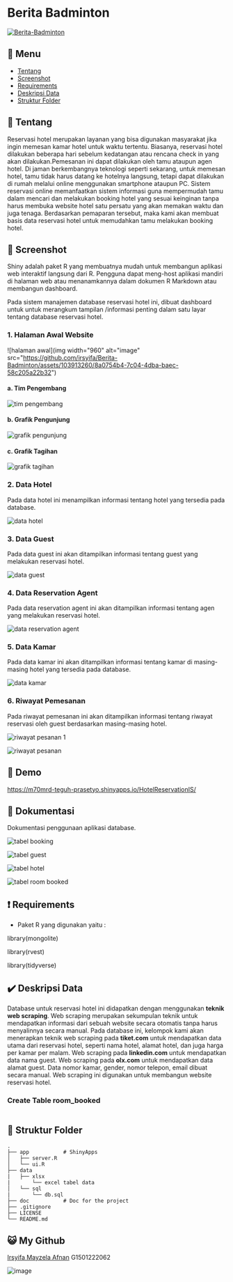 # Berita Badminton
[![Berita-Badminton](https://github.com/irsyifa/Berita-Badminton/actions/workflows/badminton.yml/badge.svg)](https://github.com/irsyifa/Berita-Badminton/actions/workflows/badminton.yml)




## :bookmark_tabs: Menu

- [Tentang](#scroll-tentang)
- [Screenshot](#rice_scene-screenshot)
- [Requirements](#exclamation-requirements)
- [Deskripsi Data](#heavy_check_mark-deskripsi-data)
- [Struktur Folder](#open_file_folder-struktur-folder)

## :scroll: Tentang

Reservasi hotel merupakan layanan yang bisa digunakan masyarakat jika ingin memesan kamar hotel untuk waktu tertentu. Biasanya, reservasi hotel dilakukan beberapa hari sebelum kedatangan atau rencana check in yang akan dilakukan.Pemesanan ini dapat dilakukan oleh tamu ataupun agen hotel. Di jaman berkembangnya teknologi seperti sekarang, untuk memesan hotel, tamu tidak harus datang ke hotelnya langsung, tetapi dapat dilakukan di rumah melalui online menggunakan smartphone ataupun PC. Sistem reservasi online memanfaatkan sistem informasi guna mempermudah tamu dalam mencari dan melakukan booking hotel yang sesuai keinginan tanpa harus membuka website hotel satu persatu yang akan memakan waktu dan juga tenaga. Berdasarkan pemaparan tersebut, maka kami akan membuat basis data reservasi hotel untuk memudahkan tamu melakukan booking hotel.

## :rice_scene: Screenshot

Shiny adalah paket R yang membuatnya mudah untuk membangun aplikasi web interaktif langsung dari R. Pengguna dapat meng-host aplikasi mandiri di halaman web atau menanamkannya dalam dokumen R Markdown atau membangun dashboard. 

Pada sistem manajemen database reservasi hotel ini, dibuat dashboard untuk untuk merangkum tampilan /informasi penting dalam satu layar tentang database reservasi hotel.

### 1. Halaman Awal Website
![halaman awal](img width="960" alt="image" src="https://github.com/irsyifa/Berita-Badminton/assets/103913260/8a0754b4-7c04-4dba-baec-58c205a22b32")

#### a. Tim Pengembang

![tim pengembang](https://user-images.githubusercontent.com/111561203/228075253-777425f1-f6fc-48c9-be8c-de867fa2d511.PNG)

#### b. Grafik Pengunjung

![grafik pengunjung](https://user-images.githubusercontent.com/111561203/228075319-6d9353f0-5a5d-424f-b490-0ca067bf8849.PNG)

#### c. Grafik Tagihan

![grafik tagihan](https://user-images.githubusercontent.com/111561203/228075344-db9591b5-20f1-4055-831f-840456e6a5da.PNG)

### 2. Data Hotel
Pada data hotel ini menampilkan informasi tentang hotel yang tersedia pada database.

![data hotel](https://user-images.githubusercontent.com/111561203/228075390-b7574d0d-238a-445c-80b6-cd6475bbb20a.PNG)

### 3. Data Guest
Pada data guest ini akan ditampilkan informasi tentang guest yang melakukan reservasi hotel.

![data guest](https://user-images.githubusercontent.com/111561203/228075451-4eed4769-14c2-4836-89d0-4bc4c897b6a0.PNG)

### 4. Data Reservation Agent
Pada data reservation agent ini akan ditampilkan informasi tentang agen yang melakukan reservasi hotel.

![data reservation agent](https://user-images.githubusercontent.com/111561203/228075830-369d570d-925d-4cfe-bedd-4d2e106f4a64.PNG)

### 5. Data Kamar
Pada data kamar ini akan ditampilkan informasi tentang kamar di masing-masing hotel yang tersedia pada database.

![data kamar](https://user-images.githubusercontent.com/111561203/228075502-f7286da6-966d-44cb-8fd9-ce682edd7028.PNG)

### 6. Riwayat Pemesanan
Pada riwayat pemesanan ini akan ditampilkan informasi tentang riwayat reservasi oleh guest berdasarkan masing-masing hotel.

![riwayat pesanan 1](https://user-images.githubusercontent.com/111561203/228075679-fd941bc0-b179-4a8f-8597-18382b3be87f.png)

![riwayat pesanan](https://user-images.githubusercontent.com/111561203/228075623-1a0b57c0-1872-412f-b764-71fc66186af7.PNG)


## :dvd: Demo

https://m70mrd-teguh-prasetyo.shinyapps.io/HotelReservationIS/

## :blue_book: Dokumentasi 

Dokumentasi penggunaan aplikasi database.

![tabel booking](https://user-images.githubusercontent.com/111561203/227853687-43535a6a-45f3-49c7-bb76-bc9d33452ac3.PNG)

![tabel guest](https://user-images.githubusercontent.com/111561203/227853625-c2604d42-79e2-4017-a66c-f63e3ad73a14.PNG)

![tabel hotel](https://user-images.githubusercontent.com/111561203/227853874-0e52c44c-17ee-4d89-8bb6-a4537de6c769.PNG)

![tabel room booked](https://user-images.githubusercontent.com/111561203/227854094-689e5309-6429-46a2-a7a8-d3a9f98b947e.PNG)


## :exclamation: Requirements

- Paket R yang digunakan yaitu :

library(mongolite)

library(rvest)

library(tidyverse)

## :heavy_check_mark: Deskripsi Data

Database untuk reservasi hotel ini didapatkan dengan menggunakan **teknik web scraping**. Web scraping merupakan sekumpulan teknik untuk mendapatkan informasi dari sebuah website secara otomatis tanpa harus menyalinnya secara manual. Pada database ini, kelompok kami akan menerapkan teknik web scraping pada **tiket.com** untuk mendapatkan data utama dari reservasi hotel, seperti nama hotel, alamat hotel, dan juga harga per kamar per malam. Web scraping pada **linkedin.com** untuk mendapatkan data nama guest. Web scraping pada **olx.com** untuk mendapatkan data alamat guest. Data nomor kamar, gender, nomor telepon, email dibuat secara manual. Web scraping ini digunakan untuk membangun website reservasi hotel.


### Create Table room_booked

``` sql

```

## :open_file_folder: Struktur Folder

```
.
├── app           # ShinyApps
│   ├── server.R
│   └── ui.R
├── data 
|   ├── xlsx
|       └── excel tabel data
│   └── sql
|       └── db.sql
├── doc           # Doc for the project
├── .gitignore
├── LICENSE
└── README.md
```

## :smiley_cat: My Github

[Irsyifa Mayzela Afnan](https://github.com/irsyifa) G1501222062

![image](https://user-images.githubusercontent.com/111561203/227850526-85963b40-de8b-442e-b180-11f294bdefff.png)
